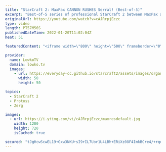```yaml
---
title: "StarCraft 2: MaxPax CANNON RUSHES Serral! (Best-of-5)"
excerpt: "Best-of-5 series of professional StarCraft 2 between MaxPax and Serral. MaxPax is quickly becoming one of the best players on the European server. However Serral Zerg versus Protoss is the best in the world.  Support my work on Patreon: https://www.patreon.com/lowkotv Become a YouTube member: https://lowko.tv/join"
originalUrl: https://youtube.com/watch?v=cAJRrpjEczc
type: video
length: PT57M56S
publishedDateTime: 2022-01-20T11:02:04Z
heat: 51

featuredContent: "<iframe width=\"800\" height=\"500\" frameborder=\"0\" src=\"https://www.youtube.com/embed/cAJRrpjEczc\" allow=\"accelerometer; autoplay; encrypted-media; gyroscope; picture-in-picture\" allowfullscreen></iframe>"

provider:
  name: LowkoTV
  domain: lowko.tv
  images:
    - url: https://everyday-cc.github.io/starcraft2/assets/images/organizations/lowko.tv-50x50.jpg
      width: 50
      height: 50

topics:
  - StarCraft 2
  - Protoss
  - Zerg

images:
  - url: https://i.ytimg.com/vi/cAJRrpjEczc/maxresdefault.jpg
    width: 1280
    height: 720
    isCached: true

secured: "tJgHcwScwEL19+Gxw3NKU+sI9rIL7Uor1U4LBh+ERiXz08F4ImkBCre4/+rqdYc4prEka7S+AkO1ZvIfETWRYdVHWtvqKS1NVGIGzUVrk/2dkjzRNPvZJe499wjsHEpGNxDMvdC7t3ZLRlhPEr9wXJyvHIHp+XnyXHopOJlwNOTszgN0c7LP7mRZvCsrhVuSZwBYH9gbxwEwKYzkuiNgeBgFTCp/sQBm10eQv5qI7sId6PnJ034fcD41BKGIUf+CPRb0CYNZ0lek+2cV9Ug2MJyQouUW7QErz1gyrth6iLlXsZJt1F6lj8DJZRAZxhQYTEsbb0MV/tiTXV7JFb7nCQ1CW/8VvgypBx1dOEkPLPy5f+fzb6tAxgnRQdx7HrBWPwgRUkXr6lfTwmbSCTYtDrrz5e210/fJJVhopkuzGwvXctx+lW/yc9ZOvZ/jN6LP;nDWoIaP5ocAACWMfBUojIw=="
---
```


